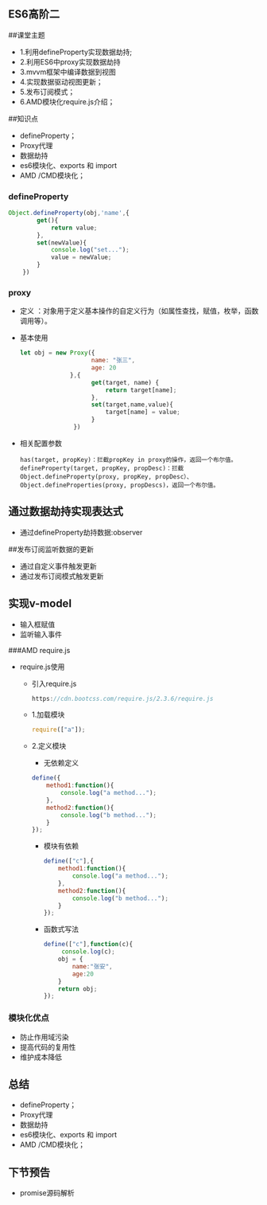 ## ES6高阶二

##课堂主题

- 1.利用defineProperty实现数据劫持;
- 2.利用ES6中proxy实现数据劫持
- 3.mvvm框架中编译数据到视图
- 4.实现数据驱动视图更新；
- 5.发布订阅模式；
- 6.AMD模块化require.js介绍；

##知识点

- defineProperty；
- Proxy代理
- 数据劫持
- es6模块化、exports 和 import
- AMD /CMD模块化；



### defineProperty

```js
Object.defineProperty(obj,'name',{
        get(){
            return value;
        },
        set(newValue){
            console.log("set...");
            value = newValue;
        }
    })
```



### proxy

- 定义  ：对象用于定义基本操作的自定义行为（如属性查找，赋值，枚举，函数调用等）。

- 基本使用

  ```js
  let obj = new Proxy({
                      name: "张三",
                      age: 20
                },{
                      get(target, name) {
                          return target[name];
                      },
                      set(target,name,value){
                          target[name] = value;
                      }
                 })
  ```

- 相关配置参数

  ```
  has(target, propKey)：拦截propKey in proxy的操作，返回一个布尔值。
  defineProperty(target, propKey, propDesc)：拦截Object.defineProperty(proxy, propKey, propDesc）、Object.defineProperties(proxy, propDescs)，返回一个布尔值。
  ```



##  通过数据劫持实现表达式

- 通过defineProperty劫持数据:observer

  

##发布订阅监听数据的更新

- 通过自定义事件触发更新
- 通过发布订阅模式触发更新

## 实现v-model

- 输入框赋值
- 监听输入事件

###AMD require.js



- require.js使用

  - 引入require.js

    ```js
    https://cdn.bootcss.com/require.js/2.3.6/require.js
    ```

  - 1.加载模块

    ```js
    require(["a"]);
    ```

  - 2.定义模块

    - 无依赖定义

    ```js
    define({
        method1:function(){
            console.log("a method...");
        },
        method2:function(){
            console.log("b method...");
        }
    });
    ```

    - 模块有依赖

      ```js
      define(["c"],{
          method1:function(){
              console.log("a method...");
          },
          method2:function(){
              console.log("b method...");
          }
      });
      ```

    - 函数式写法

      ```js
      define(["c"],function(c){
           console.log(c);
          obj = {
              name:"张安",
              age:20
          }
          return obj;
      });
      ```



### 模块化优点

- 防止作用域污染 
- 提高代码的复用性
- 维护成本降低

## 总结

- defineProperty；
- Proxy代理
- 数据劫持
- es6模块化、exports 和 import
- AMD /CMD模块化；

## 下节预告

- promise源码解析

